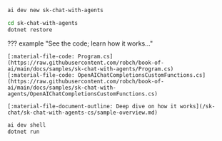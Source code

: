 ``` bash
ai dev new sk-chat-with-agents
```

``` bash title="Install dependencies"
cd sk-chat-with-agents
dotnet restore
```

??? example "See the code; learn how it works..."

    [:material-file-code: Program.cs](https://raw.githubusercontent.com/robch/book-of-ai/main/docs/samples/sk-chat-with-agents/Program.cs)  
    [:material-file-code: OpenAIChatCompletionsCustomFunctions.cs](https://raw.githubusercontent.com/robch/book-of-ai/main/docs/samples/sk-chat-with-agents/OpenAIChatCompletionsCustomFunctions.cs)  
    
    [:material-file-document-outline: Deep dive on how it works](/sk-chat/sk-chat-with-agents-cs/sample-overview.md)  


``` bash title="Run the sample"
ai dev shell
dotnet run
```
